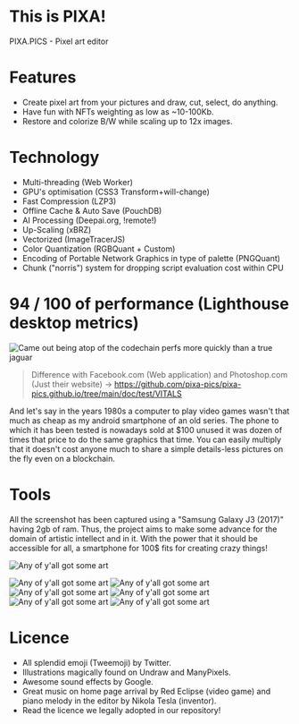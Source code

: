 # This is PIXA!

PIXA.PICS - Pixel art editor

# Features

 * Create pixel art from your pictures and draw, cut, select, do anything.
 * Have fun with NFTs weighting as low as ~10-100Kb.
 * Restore and colorize B/W while scaling up to 12x images.

# Technology

 * Multi-threading (Web Worker)
 * GPU's optimisation (CSS3 Transform+will-change)
 * Fast Compression (LZP3)
 * Offline Cache & Auto Save (PouchDB)
 * AI Processing (Deepai.org, !remote!)
 * Up-Scaling (xBRZ)
 * Vectorized (ImageTracerJS)
 * Color Quantization (RGBQuant + Custom)
 * Encoding of Portable Network Graphics in type of palette (PNGQuant)
 * Chunk ("norris") system for dropping script evaluation cost within CPU

# 94 / 100 of performance (Lighthouse desktop metrics)

![Came out being atop of the codechain perfs more quickly than a true jaguar](https://github.com/pixa-pics/pixa-pics.github.io/blob/main/doc/test/VITALS/LIGHTHOUSE.png)

> Difference with Facebook.com (Web application) and Photoshop.com (Just their website) -> https://github.com/pixa-pics/pixa-pics.github.io/tree/main/doc/test/VITALS

And let's say in the years 1980s a computer to play video games wasn't that much as cheap as my android smartphone of an old series.
The phone to which it has been tested is nowadays sold at $100 unused it was dozen of times that price to do the same graphics that time.
You can easily multiply that it doesn't cost anyone much to share a simple details-less pictures on the fly even on a blockchain.

# Tools

All the screenshot has been captured using a "Samsung Galaxy J3 (2017)" having 2gb of ram.
Thus, the project aims to make some advance for the domain of artistic intellect and in it.
With the power that it should be accessible for all, a smartphone for 100$ fits for creating crazy things!

![Any of y'all got some art](https://github.com/pixa-pics/pixa-pics.github.io/blob/main/src/images/screenshots/desktop.jpeg)

![Any of y'all got some art](https://github.com/pixa-pics/pixa-pics.github.io/blob/main/src/images/screenshots/1.jpeg)
![Any of y'all got some art](https://github.com/pixa-pics/pixa-pics.github.io/blob/main/src/images/screenshots/2.jpeg)
![Any of y'all got some art](https://github.com/pixa-pics/pixa-pics.github.io/blob/main/src/images/screenshots/3.jpeg)
![Any of y'all got some art](https://github.com/pixa-pics/pixa-pics.github.io/blob/main/src/images/screenshots/4.jpeg)
![Any of y'all got some art](https://github.com/pixa-pics/pixa-pics.github.io/blob/main/src/images/screenshots/5.jpeg)
![Any of y'all got some art](https://github.com/pixa-pics/pixa-pics.github.io/blob/main/src/images/screenshots/6.jpeg)

# Licence

 * All splendid emoji (Tweemoji) by Twitter.
 * Illustrations magically found on Undraw and ManyPixels.
 * Awesome sound effects by Google.
 * Great music on home page arrival by Red Eclipse (video game) and piano melody in the editor by Nikola Tesla (inventor).
 * Read the licence we legally adopted in our repository!